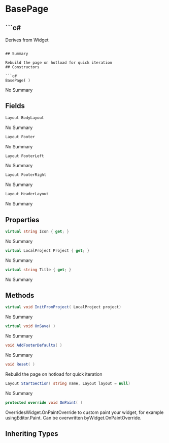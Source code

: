# BasePage

## ```c#
Derives from Widget
```

## Summary

Rebuild the page on hotload for quick iteration
## Constructors

```c#
BasePage( ) 
```
No Summary
## Fields

```c#
Layout BodyLayout
```
No Summary
```c#
Layout Footer
```
No Summary
```c#
Layout FooterLeft
```
No Summary
```c#
Layout FooterRight
```
No Summary
```c#
Layout HeaderLayout
```
No Summary
## Properties

```c#
virtual string Icon { get; } 
```
No Summary
```c#
virtual LocalProject Project { get; } 
```
No Summary
```c#
virtual string Title { get; } 
```
No Summary
## Methods

```c#
virtual void InitFromProject( LocalProject project) 
```
No Summary
```c#
virtual void OnSave( ) 
```
No Summary
```c#
void AddFooterDefaults( ) 
```
No Summary
```c#
void Reset( ) 
```
Rebuild the page on hotload for quick iteration
```c#
Layout StartSection( string name, Layout layout = null) 
```
No Summary
```c#
protected override void OnPaint( ) 
```
OverridesWidget.OnPaintOverride to custom paint your widget, for example usingEditor.Paint. Can be overwritten byWidget.OnPaintOverride.
## Inheriting Types

